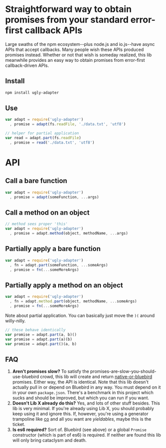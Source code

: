 # Straightforward way to obtain promises from your standard error-first callback APIs

Large swaths of the npm ecosystem--plus node.js and io.js--have async APIs that accept callbacks.
Many people wish these APIs produced promises instead.
Whether or not that wish is someday realized, this lib meanwhile provides an easy way to obtain promises from error-first callback-driven APIs.

## Install

```bash
npm install ugly-adapter
```

## Use

```js
var adapt = require('ugly-adapter')
  , promise = adapt(fs.readFile, './data.txt', 'utf8')
```

```js
// helper for partial application
var read = adapt.part(fs.readFile)
  , promise = read('./data.txt', 'utf8')
```

# API

## Call a bare function

```js
var adapt = require('ugly-adapter')
  , promise = adapt(someFunction, ...args)
```

## Call a method on an object

```js
// method sees proper 'this'
var adapt = require('ugly-adapter')
  , promise = adapt.method(object, methodName, ...args)
```

## Partially apply a bare function

```js
var adapt = require('ugly-adapter')
  , fn = adapt.part(someFunction, ...someArgs)
  , promise = fn(...someMoreArgs)
```

## Partially apply a method on an object

```js
var adapt = require('ugly-adapter')
  , fn = adapt.method.part(object, methodName, ...someArgs)
  , promise = fn(...someMoreArgs)
```

Note about partial application. You can basically just move the `)(` around willy-nilly.

```js
// these behave identically
var promise = adapt.part(a, b)()
var promise = adapt.part(a)(b)
var promise = adapt.part()(a, b)
```

## FAQ

 1. **Aren't promises slow?** To satisfy the promises-are-slow-you-should-use-bluebird crowd, this lib will create and return [native-or-bluebird](https://www.npmjs.com/package/native-or-bluebird) promises. Either way, the API is identical. Note that this lib doesn't actually pull in or depend on Bluebird in any way. You must depend on it in your own `package.json`. There's a benchmark in this project which sucks and should be improved, but which you can run if you want.
 2. **Doesn't Lib X already do this?** Yes, and lots of other stuff besides. This lib is very minimal. If you're already using Lib X, you should probably keep using it and ignore this. If, however, you're using a generator trampoline like [co](https://www.npmjs.com/package/co) and all you want are *yieldables*, maybe this is the ticket.
 3. **Is es6 required?** Sort of. Bluebird (see above) or a global `Promise` constructor (which is part of es6) is required. If neither are found this lib will only bring cataclysm and death.
 